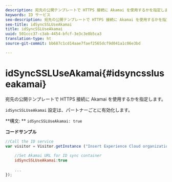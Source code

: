 ```yaml
---
description: 宛先の公開テンプレートで HTTPS 接続に Akamai を使用するかを指定します。
keywords: ID サービス
seo-description: 宛先の公開テンプレートで HTTPS 接続に Akamai を使用するかを指定します。
seo-title: idSyncSSLUseAkamai
title: idSyncSSLUseAkamai
uuid: 501ccc37-c3ab-4454-bfcf-3e3c3e8b5ca3
translation-type: ht
source-git-commit: bb687c1cd14aae7faef2565dcf9d041a1c06e3bd

---
```



# idSyncSSLUseAkamai{#idsyncssluseakamai}

宛先の公開テンプレートで HTTPS 接続に Akamai を使用するかを指定します。

`idSyncSSLUseAkamai` 設定は、パートナーごとに有効化します。

**構文: ** `idSyncSSLUseAkamai: true`

**コードサンプル**

```js
//Call the ID service 
var visitor = Visitor.getInstance ("Insert Experience Cloud organization ID here",{ 
 
    //Set Akamai URL for ID sync container 
    idSyncSSLUseAkamai:true 
 
    ... 
});
```

